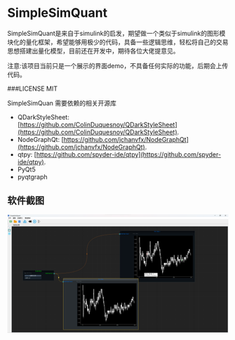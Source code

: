 # SimpleSimQuant

SimpleSimQuant是来自于simulink的启发，期望做一个类似于simulink的图形模块化的量化框架，希望能够用极少的代码，具备一些逻辑思维，轻松将自己的交易思想搭建出量化模型，目前还在开发中，期待各位大佬提意见。

注意:该项目当前只是一个展示的界面demo，不具备任何实际的功能，后期会上传代码。

###LICENSE
    MIT

SimpleSimQuan 需要依赖的相关开源库

- QDarkStyleSheet: [https://github.com/ColinDuquesnoy/QDarkStyleSheet](https://github.com/ColinDuquesnoy/QDarkStyleSheet).
- NodeGraphQt: [https://github.com/jchanvfx/NodeGraphQt](https://github.com/jchanvfx/NodeGraphQt).
- qtpy: [https://github.com/spyder-ide/qtpy](https://github.com/spyder-ide/qtpy).
- PyQt5
- pyqtgraph

## 软件截图

![Demo Screen Shot](./doc/shot_screen.png)